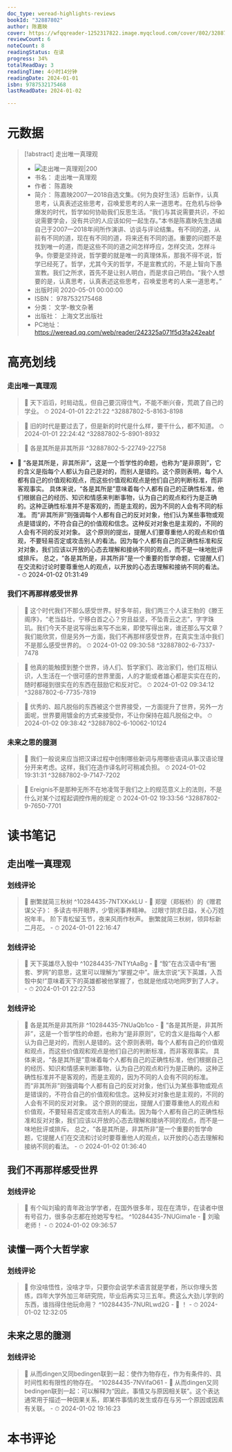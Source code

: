 ```yaml
---
doc_type: weread-highlights-reviews
bookId: "32887802"
author: 陈嘉映
cover: https://wfqqreader-1252317822.image.myqcloud.com/cover/802/32887802/t7_32887802.jpg
reviewCount: 6
noteCount: 8
readingStatus: 在读
progress: 34%
totalReadDay: 3
readingTime: 4小时14分钟
readingDate: 2024-01-01
isbn: 9787532175468
lastReadDate: 2024-01-02

---
```

# 元数据
> [!abstract] 走出唯一真理观
> - ![ 走出唯一真理观|200](https://wfqqreader-1252317822.image.myqcloud.com/cover/802/32887802/t7_32887802.jpg)
> - 书名： 走出唯一真理观
> - 作者： 陈嘉映
> - 简介： 陈嘉映2007—2018自选文集。《何为良好生活》后新作，认真思考，认真表述这些思考，召唤爱思考的人来一道思考。在危机与纷争爆发的时代，哲学如何协助我们反思生活。“我们与其说需要共识，不如说需要学会，没有共识的人应该如何一起生存。”本书是陈嘉映先生选编自己于2007—2018年间所作演讲、访谈与评论结集。有不同的道，从前有不同的道，现在有不同的道，将来还有不同的道。重要的问题不是找到唯一的道，而是这些不同的道之间怎样呼应，怎样交流，怎样斗争。你要是坚持说，哲学要的就是唯一的真理体系，那我不得不说，哲学已经死了。哲学，尤其今天的哲学，不是宣教式的，不是上智向下愚宣教。我们之所求，首先不是让别人明白，而是求自己明白。“我个人想要的是，认真思考，认真表述这些思考，召唤爱思考的人来一道思考。”
> - 出版时间 2020-05-01 00:00:00
> - ISBN： 9787532175468
> - 分类： 文学-散文杂著
> - 出版社： 上海文艺出版社
> - PC地址：https://weread.qq.com/web/reader/242325a071f5d3fa242eabf

# 高亮划线

### 走出唯一真理观

> 📌 天下滔滔，时局动乱，但自己要沉得住气，不能不断兴奋，荒疏了自己的学业。 
> ⏱ 2024-01-01 22:21:22 ^32887802-5-8163-8198

> 📌 旧的时代是要过去了，但是新的时代是什么样，要干什么，都不知道。 
> ⏱ 2024-01-01 22:24:42 ^32887802-5-8901-8932

> 📌  各是其所是非其所非 ^32887802-5-22749-22758
- 💭 “各是其所是，非其所非”，这是一个哲学性的命题，也称为“是非原则”，它的含义是指每个人都认为自己是对的，而别人是错的。这个原则表明，每个人都有自己的价值观和观点，而这些价值观和观点是他们自己的判断标准，而非客观事实。
具体来说，“各是其所是”意味着每个人都有自己的正确性标准，他们根据自己的经历、知识和情感来判断事物，认为自己的观点和行为是正确的。这种正确性标准并不是客观的，而是主观的，因为不同的人会有不同的标准。
而“非其所非”则强调每个人都有自己的反对对象，他们认为某些事物或观点是错误的，不符合自己的价值观和信念。这种反对对象也是主观的，不同的人会有不同的反对对象。
这个原则的提出，提醒人们要尊重他人的观点和价值观，不要轻易否定或攻击别人的看法。因为每个人都有自己的正确性标准和反对对象，我们应该以开放的心态去理解和接纳不同的观点，而不是一味地批评或排斥。
总之，“各是其所是，非其所非”是一个重要的哲学命题，它提醒人们在交流和讨论时要尊重他人的观点，以开放的心态去理解和接纳不同的看法。 - ⏱ 2024-01-02 01:31:49 

### 我们不再那样感受世界

> 📌 这个时代我们不那么感受世界。好多年前，我们两三个人读王勃的《滕王阁序》，“老当益壮，宁移白首之心？穷且益坚，不坠青云之志”，字字珠玑。我们今天不是说写得出来写不出来，即使写得出来，谁还那么写文章？我们能欣赏，但是另外一方面，我们不再那样感受世界，在真实生活中我们不是那么感受世界的。 
> ⏱ 2024-01-02 09:30:58 ^32887802-6-7337-7478

> 📌 他真的能触摸到整个世界，诗人们、哲学家们、政治家们，他们互相认识，人生活在一个很可感的世界里面，人的才能或者雄心都是实实在在的，随时都碰到很实在的东西在鼓励它和反对它。 
> ⏱ 2024-01-02 09:34:12 ^32887802-6-7735-7819

> 📌 优秀的、超凡脱俗的东西被这个世界接受，一方面提升了世界，另外一方面呢，世界要用镀金的方式来接受你，不让你保持在超凡脱俗之中。 
> ⏱ 2024-01-02 09:38:42 ^32887802-6-10062-10124

### 未来之思的臆测

> 📌 我们一般说来应当把汉译过程中创制哪些新词与用哪些语词从事汉语论理分开来考虑。这样，我们在造作译名时可稍减负担。 
> ⏱ 2024-01-02 19:31:31 ^32887802-9-7147-7202

> 📌 Ereignis不是那种无所不在地凌驾于我们之上的规范意义上的法则，不是什么对某个过程起调控作用的规定 
> ⏱ 2024-01-02 19:33:56 ^32887802-9-7650-7701

# 读书笔记

## 走出唯一真理观

### 划线评论
> 📌 删繁就简三秋树  ^10284435-7NTXKxkLU
    - 💭 郑燮（郑板桥）的《赠君谋父子》：
多读古书开眼界，少管闲事养精神。
过眼寸阴求日益，关心万姓祝年丰。
阶下青松留玉节，夜来风雨作秋声。
删繁就简三秋树，领异标新二月花。
    - ⏱ 2024-01-01 22:16:47

### 划线评论
> 📌 天下英雄尽入彀中  ^10284435-7NTYtAaBg
    - 💭 “彀”在古汉语中有“圈套、罗网”的意思，这里可以理解为“掌握之中”。唐太宗说“天下英雄，入吾彀中矣!”意味着天下的英雄都被他掌握了，也就是他成功地网罗到了人才。
    - ⏱ 2024-01-01 22:27:53

### 划线评论
> 📌 各是其所是非其所非  ^10284435-7NUaQb1co
    - 💭 “各是其所是，非其所非”，这是一个哲学性的命题，也称为“是非原则”，它的含义是指每个人都认为自己是对的，而别人是错的。这个原则表明，每个人都有自己的价值观和观点，而这些价值观和观点是他们自己的判断标准，而非客观事实。
具体来说，“各是其所是”意味着每个人都有自己的正确性标准，他们根据自己的经历、知识和情感来判断事物，认为自己的观点和行为是正确的。这种正确性标准并不是客观的，而是主观的，因为不同的人会有不同的标准。
而“非其所非”则强调每个人都有自己的反对对象，他们认为某些事物或观点是错误的，不符合自己的价值观和信念。这种反对对象也是主观的，不同的人会有不同的反对对象。
这个原则的提出，提醒人们要尊重他人的观点和价值观，不要轻易否定或攻击别人的看法。因为每个人都有自己的正确性标准和反对对象，我们应该以开放的心态去理解和接纳不同的观点，而不是一味地批评或排斥。
总之，“各是其所是，非其所非”是一个重要的哲学命题，它提醒人们在交流和讨论时要尊重他人的观点，以开放的心态去理解和接纳不同的看法。
    - ⏱ 2024-01-02 01:36:40
   
## 我们不再那样感受世界

### 划线评论
> 📌 有个叫刘瑜的青年政治学学者，在国外很多年，现在在清华，在读者中很有号召力，很多杂志都在抢她写专栏。  ^10284435-7NUGima1e
    - 💭 刘瑜老师！
    - ⏱ 2024-01-02 09:36:57
   
## 读懂一两个大哲学家

### 划线评论
> 📌 你没啥悟性，没啥才华，只要你会说学术语言就是学者，所以你埋头苦练，四年大学外加三年研究院，毕业后再实习三五年。费这么大劲儿学到的东西，谁挡得住他玩命用？  ^10284435-7NURLwd2G
    - 💭 ！
    - ⏱ 2024-01-02 12:32:05
   
## 未来之思的臆测

### 划线评论
> 📌 从而dingen又同bedingen联到一起：使作为物存在，作为有条件的、具时间性和有限性的物存在。  ^10284435-7NVifaO61
    - 💭 从而dingen又同bedingen联到一起：可以解释为“因此，事情又与原因相关联”。这个表达通常用于描述一种因果关系，即某件事情的发生或存在与另一个原因或因素有关联。
    - ⏱ 2024-01-02 19:16:23
   
# 本书评论
